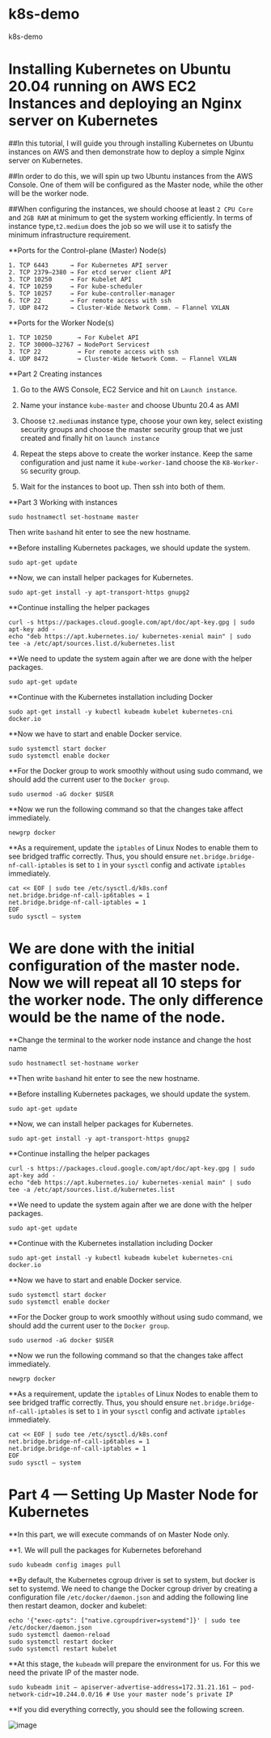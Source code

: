 # k8s-demo
k8s-demo

# Installing Kubernetes on Ubuntu 20.04 running on AWS EC2 Instances and deploying an Nginx server on Kubernetes

##In this tutorial, I will guide you through installing Kubernetes on Ubuntu instances on AWS and then demonstrate how to deploy a simple Nginx server on Kubernetes.

##In order to do this, we will spin up two Ubuntu instances from the AWS Console. One of them will be configured as the Master node, while the other will be the worker node.

##When configuring the instances, we should choose at least `2 CPU Core` and `2GB RAM` at minimum to get the system working efficiently. In terms of instance type,`t2.medium` does the job so we will use it to satisfy the minimum infrastructure requirement.

**Ports for the Control-plane (Master) Node(s)
```
1. TCP 6443      → For Kubernetes API server
2. TCP 2379–2380 → For etcd server client API
3. TCP 10250     → For Kubelet API
4. TCP 10259     → For kube-scheduler
5. TCP 10257     → For kube-controller-manager
6. TCP 22        → For remote access with ssh
7. UDP 8472      → Cluster-Wide Network Comm. — Flannel VXLAN
```
**Ports for the Worker Node(s)
```
1. TCP 10250       → For Kubelet API
2. TCP 30000–32767 → NodePort Services†
3. TCP 22          → For remote access with ssh
4. UDP 8472        → Cluster-Wide Network Comm. — Flannel VXLAN
```
**Part 2 Creating instances

1. Go to the AWS Console, EC2 Service and hit on `Launch instance`.

2. Name your instance `kube-master` and choose Ubuntu 20.4 as AMI

3. Choose `t2.medium`as instance type, choose your own key, select existing security groups and choose the master security group that we just created and finally hit on `launch instance`

4. Repeat the steps above to create the worker instance. Keep the same configuration and just name it `kube-worker-1`and choose the `K8-Worker-SG` security group.

5. Wait for the instances to boot up. Then ssh into both of them.

**Part 3 Working with instances

```sudo hostnamectl set-hostname master```

  Then write `bash`and hit enter to see the new hostname.
  
**Before installing Kubernetes packages, we should update the system.

```sudo apt-get update``` 

**Now, we can install helper packages for Kubernetes.

```sudo apt-get install -y apt-transport-https gnupg2```

**Continue installing the helper packages

```
curl -s https://packages.cloud.google.com/apt/doc/apt-key.gpg | sudo apt-key add -
echo "deb https://apt.kubernetes.io/ kubernetes-xenial main" | sudo tee -a /etc/apt/sources.list.d/kubernetes.list
```

**We need to update the system again after we are done with the helper packages.

```sudo apt-get update```

**Continue with the Kubernetes installation including Docker

```sudo apt-get install -y kubectl kubeadm kubelet kubernetes-cni docker.io```

**Now we have to start and enable Docker service.
```
sudo systemctl start docker
sudo systemctl enable docker
```
**For the Docker group to work smoothly without using sudo command, we should add the current user to the `Docker group`.

```sudo usermod -aG docker $USER```

**Now we run the following command so that the changes take affect immediately.

```newgrp docker```

**As a requirement, update the `iptables` of Linux Nodes to enable them to see bridged traffic correctly. Thus, you should ensure `net.bridge.bridge-nf-call-iptables` is set to `1` in your `sysctl` config and activate `iptables` immediately.

```
cat << EOF | sudo tee /etc/sysctl.d/k8s.conf
net.bridge.bridge-nf-call-ip6tables = 1
net.bridge.bridge-nf-call-iptables = 1
EOF
sudo sysctl — system
```
# We are done with the initial configuration of the master node. Now we will repeat all 10 steps for the worker node. The only difference would be the name of the node.

**Change the terminal to the worker node instance and change the host name

```sudo hostnamectl set-hostname worker```

**Then write `bash`and hit enter to see the new hostname.

**Before installing Kubernetes packages, we should update the system.

```sudo apt-get update```

**Now, we can install helper packages for Kubernetes.

```sudo apt-get install -y apt-transport-https gnupg2```

**Continue installing the helper packages
```
curl -s https://packages.cloud.google.com/apt/doc/apt-key.gpg | sudo apt-key add -
echo "deb https://apt.kubernetes.io/ kubernetes-xenial main" | sudo tee -a /etc/apt/sources.list.d/kubernetes.list
```

**We need to update the system again after we are done with the helper packages.

```sudo apt-get update```

**Continue with the Kubernetes installation including Docker

```sudo apt-get install -y kubectl kubeadm kubelet kubernetes-cni docker.io```

**Now we have to start and enable Docker service.
```
sudo systemctl start docker
sudo systemctl enable docker
```

**For the Docker group to work smoothly without using sudo command, we should add the current user to the `Docker group`.

```sudo usermod -aG docker $USER```

**Now we run the following command so that the changes take affect immediately.

```newgrp docker```

**As a requirement, update the `iptables` of Linux Nodes to enable them to see bridged traffic correctly. Thus, you should ensure `net.bridge.bridge-nf-call-iptables` is set to `1` in your `sysctl` config and activate `iptables` immediately.

```
cat << EOF | sudo tee /etc/sysctl.d/k8s.conf
net.bridge.bridge-nf-call-ip6tables = 1
net.bridge.bridge-nf-call-iptables = 1
EOF
sudo sysctl — system
```

# Part 4 — Setting Up Master Node for Kubernetes

**In this part, we will execute commands of on Master Node only.

**1. We will pull the packages for Kubernetes beforehand

```sudo kubeadm config images pull```

**By default, the Kubernetes cgroup driver is set to system, but docker is set to systemd. We need to change the Docker cgroup driver by creating a configuration file `/etc/docker/daemon.json` and adding the following line then restart deamon, docker and kubelet:

```
echo '{"exec-opts": ["native.cgroupdriver=systemd"]}' | sudo tee /etc/docker/daemon.json
sudo systemctl daemon-reload
sudo systemctl restart docker
sudo systemctl restart kubelet
```

**At this stage, the `kubeadm` will prepare the environment for us. For this we need the private IP of the master node.

```
sudo kubeadm init — apiserver-advertise-address=172.31.21.161 — pod-network-cidr=10.244.0.0/16 # Use your master node’s private IP
```

**If you did everything correctly, you should see the following screen.

![image](https://user-images.githubusercontent.com/32533015/205841074-43fe82ec-38f2-40c0-84f0-5fda55efc8ab.png)



